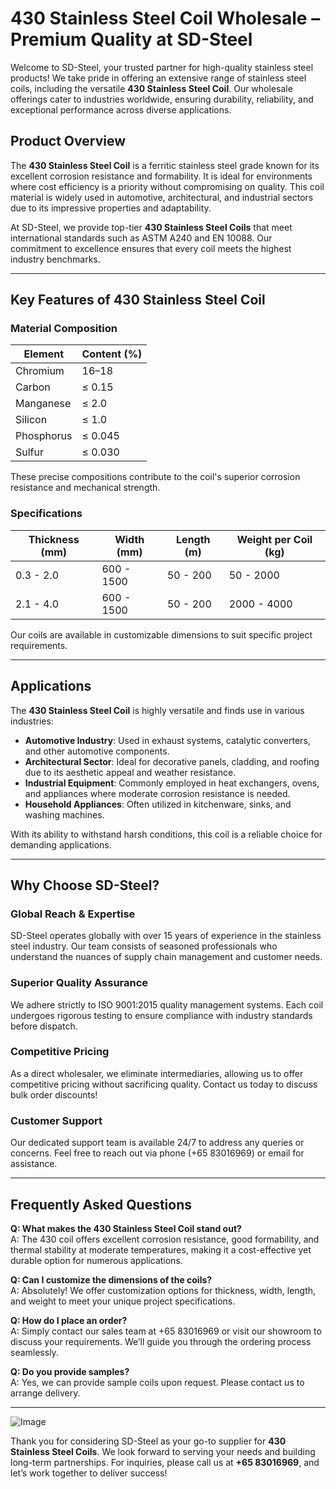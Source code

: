 # 430 Stainless Steel Coil Wholesale – Premium Quality at SD-Steel

Welcome to SD-Steel, your trusted partner for high-quality stainless steel products! We take pride in offering an extensive range of stainless steel coils, including the versatile **430 Stainless Steel Coil**. Our wholesale offerings cater to industries worldwide, ensuring durability, reliability, and exceptional performance across diverse applications.

## Product Overview

The **430 Stainless Steel Coil** is a ferritic stainless steel grade known for its excellent corrosion resistance and formability. It is ideal for environments where cost efficiency is a priority without compromising on quality. This coil material is widely used in automotive, architectural, and industrial sectors due to its impressive properties and adaptability.

At SD-Steel, we provide top-tier **430 Stainless Steel Coils** that meet international standards such as ASTM A240 and EN 10088. Our commitment to excellence ensures that every coil meets the highest industry benchmarks.

---

## Key Features of 430 Stainless Steel Coil

### Material Composition
| Element       | Content (%) |
|---------------|-------------|
| Chromium      | 16–18       |
| Carbon        | ≤ 0.15      |
| Manganese     | ≤ 2.0       |
| Silicon       | ≤ 1.0       |
| Phosphorus    | ≤ 0.045     |
| Sulfur        | ≤ 0.030     |

These precise compositions contribute to the coil's superior corrosion resistance and mechanical strength.

### Specifications
| Thickness (mm) | Width (mm) | Length (m) | Weight per Coil (kg) |
|----------------|------------|------------|-----------------------|
| 0.3 - 2.0      | 600 - 1500 | 50 - 200   | 50 - 2000             |
| 2.1 - 4.0      | 600 - 1500 | 50 - 200   | 2000 - 4000           |

Our coils are available in customizable dimensions to suit specific project requirements.

---

## Applications

The **430 Stainless Steel Coil** is highly versatile and finds use in various industries:

- **Automotive Industry**: Used in exhaust systems, catalytic converters, and other automotive components.
- **Architectural Sector**: Ideal for decorative panels, cladding, and roofing due to its aesthetic appeal and weather resistance.
- **Industrial Equipment**: Commonly employed in heat exchangers, ovens, and appliances where moderate corrosion resistance is needed.
- **Household Appliances**: Often utilized in kitchenware, sinks, and washing machines.

With its ability to withstand harsh conditions, this coil is a reliable choice for demanding applications.

---

## Why Choose SD-Steel?

### Global Reach & Expertise
SD-Steel operates globally with over 15 years of experience in the stainless steel industry. Our team consists of seasoned professionals who understand the nuances of supply chain management and customer needs.

### Superior Quality Assurance
We adhere strictly to ISO 9001:2015 quality management systems. Each coil undergoes rigorous testing to ensure compliance with industry standards before dispatch.

### Competitive Pricing
As a direct wholesaler, we eliminate intermediaries, allowing us to offer competitive pricing without sacrificing quality. Contact us today to discuss bulk order discounts!

### Customer Support
Our dedicated support team is available 24/7 to address any queries or concerns. Feel free to reach out via phone (+65 83016969) or email for assistance.

---

## Frequently Asked Questions

**Q: What makes the 430 Stainless Steel Coil stand out?**  
A: The 430 coil offers excellent corrosion resistance, good formability, and thermal stability at moderate temperatures, making it a cost-effective yet durable option for numerous applications.

**Q: Can I customize the dimensions of the coils?**  
A: Absolutely! We offer customization options for thickness, width, length, and weight to meet your unique project specifications.

**Q: How do I place an order?**  
A: Simply contact our sales team at +65 83016969 or visit our showroom to discuss your requirements. We’ll guide you through the ordering process seamlessly.

**Q: Do you provide samples?**  
A: Yes, we can provide sample coils upon request. Please contact us to arrange delivery.

---

![Image](https://github.com/user-attachments/assets/2567258e-e124-4816-932d-1809bd27ef0b)

Thank you for considering SD-Steel as your go-to supplier for **430 Stainless Steel Coils**. We look forward to serving your needs and building long-term partnerships. For inquiries, please call us at **+65 83016969**, and let’s work together to deliver success!